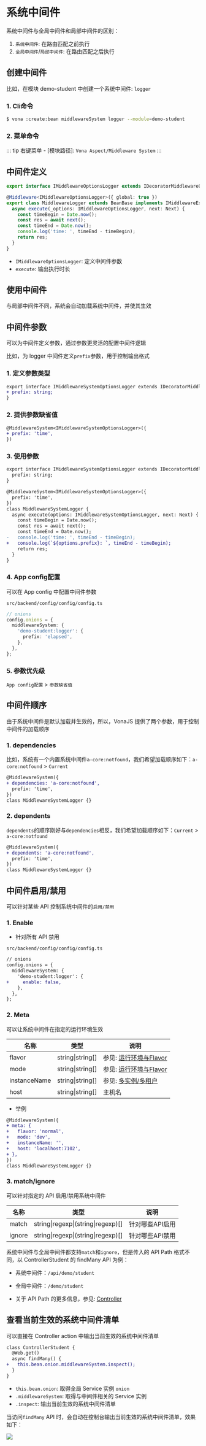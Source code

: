 # 系统中间件

系统中间件与全局中间件和局部中间件的区别：

1. `系统中间件`: 在路由匹配之前执行
2. `全局中间件`/`局部中间件`: 在路由匹配之后执行

## 创建中间件

比如，在模块 demo-student 中创建一个系统中间件: `logger`

### 1. Cli命令

``` bash
$ vona :create:bean middlewareSystem logger --module=demo-student
```

### 2. 菜单命令

::: tip
右键菜单 - [模块路径]: `Vona Aspect/Middleware System`
:::

## 中间件定义

``` typescript
export interface IMiddlewareOptionsLogger extends IDecoratorMiddlewareOptionsGlobal {}

@Middleware<IMiddlewareOptionsLogger>({ global: true })
export class MiddlewareLogger extends BeanBase implements IMiddlewareExecute {
  async execute(_options: IMiddlewareOptionsLogger, next: Next) {
    const timeBegin = Date.now();
    const res = await next();
    const timeEnd = Date.now();
    console.log('time: ', timeEnd - timeBegin);
    return res;
  }
}
```

- `IMiddlewareOptionsLogger`: 定义中间件参数
- `execute`: 输出执行时长

## 使用中间件

与局部中间件不同，系统会自动加载系统中间件，并使其生效

## 中间件参数

可以为中间件定义参数，通过参数更灵活的配置中间件逻辑

比如，为 logger 中间件定义`prefix`参数，用于控制输出格式

### 1. 定义参数类型

``` diff
export interface IMiddlewareSystemOptionsLogger extends IDecoratorMiddlewareSystemOptions {
+ prefix: string;
}
```

### 2. 提供参数缺省值

``` diff
@MiddlewareSystem<IMiddlewareSystemOptionsLogger>({
+ prefix: 'time',
})
```

### 3. 使用参数

``` diff
export interface IMiddlewareSystemOptionsLogger extends IDecoratorMiddlewareSystemOptions {
  prefix: string;
}

@MiddlewareSystem<IMiddlewareSystemOptionsLogger>({
  prefix: 'time',
})
class MiddlewareSystemLogger {
  async execute(options: IMiddlewareSystemOptionsLogger, next: Next) {
    const timeBegin = Date.now();
    const res = await next();
    const timeEnd = Date.now();
-   console.log('time: ', timeEnd - timeBegin);    
+   console.log(`${options.prefix}: `, timeEnd - timeBegin);
    return res;
  }
}
```

### 4. App config配置

可以在 App config 中配置中间件参数

`src/backend/config/config/config.ts`

``` typescript
// onions
config.onions = {
  middlewareSystem: {
    'demo-student:logger': {
      prefix: 'elapsed',
    },
  },
};
```

### 5. 参数优先级

`App config配置` > `参数缺省值`

## 中间件顺序

由于系统中间件是默认加载并生效的，所以，VonaJS 提供了两个参数，用于控制中间件的加载顺序

### 1. dependencies

比如，系统有一个内置系统中间件`a-core:notfound`，我们希望加载顺序如下：`a-core:notfound` > `Current`

``` diff
@MiddlewareSystem({
+ dependencies: 'a-core:notfound',
  prefix: 'time',
})
class MiddlewareSystemLogger {}
```

### 2. dependents

`dependents`的顺序刚好与`dependencies`相反，我们希望加载顺序如下：`Current` > `a-core:notfound`

``` diff
@MiddlewareSystem({
+ dependents: 'a-core:notfound',
  prefix: 'time',
})
class MiddlewareSystemLogger {}
```

## 中间件启用/禁用

可以针对某些 API 控制系统中间件的`启用/禁用`

### 1. Enable

* 针对所有 API 禁用

`src/backend/config/config/config.ts`

``` diff
// onions
config.onions = {
  middlewareSystem: {
    'demo-student:logger': {
+     enable: false,
    },
  },
};
```

### 2. Meta

可以让系统中间件在指定的运行环境生效

|名称|类型|说明|
|--|--|--|
|flavor|string\|string[]|参见: [运行环境与Flavor](../../env-config/mode-flavor/introduction.md)|
|mode|string\|string[]|参见: [运行环境与Flavor](../../env-config/mode-flavor/introduction.md)|
|instanceName|string\|string[]|参见: [多实例/多租户](../../env-config/instance/introduction.md)|
|host|string\|string[]|主机名|

* 举例

``` diff
@MiddlewareSystem({
+ meta: {
+   flavor: 'normal',
+   mode: 'dev',
+   instanceName: '',
+   host: 'localhost:7102',
+ },
})
class MiddlewareSystemLogger {}
```

### 3. match/ignore
    
可以针对指定的 API 启用/禁用系统中间件

|名称|类型|说明|
|--|--|--|
|match|string\|regexp\|(string\|regexp)[]|针对哪些API启用|
|ignore|string\|regexp\|(string\|regexp)[]|针对哪些API禁用|

系统中间件与全局中间件都支持`match`和`ignore`，但是传入的 API Path 格式不同，以 ControllerStudent 的 findMany API 为例：

- 系统中间件：`/api/demo/student`
- 全局中间件：`/demo/student`

- 关于 API Path 的更多信息，参见: [Controller](../../essentials/api/controller.md)

## 查看当前生效的系统中间件清单

可以直接在 Controller action 中输出当前生效的系统中间件清单

``` diff
class ControllerStudent {
  @Web.get()
  async findMany() {
+   this.bean.onion.middlewareSystem.inspect();
  }
}
```

- `this.bean.onion`: 取得全局 Service 实例 `onion`
- `.middlewareSystem`: 取得与中间件相关的 Service 实例
- `.inspect`: 输出当前生效的系统中间件清单

当访问`findMany` API 时，会自动在控制台输出当前生效的系统中间件清单，效果如下：

![](../../../assets/img/aop/middleware-2.png)
